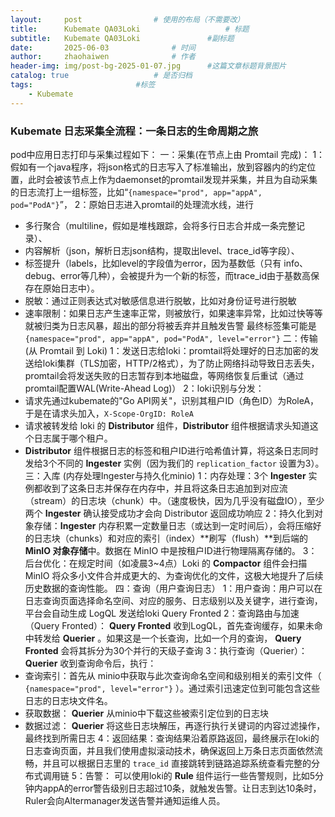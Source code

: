 ```yaml
---
layout:     post   				# 使用的布局（不需要改）
title:      Kubemate QA03Loki            		# 标题 
subtitle:   Kubemate QA03Loki				#副标题
date:       2025-06-03				# 时间
author:     zhaohaiwen 				# 作者
header-img: img/post-bg-2025-01-07.jpg		#这篇文章标题背景图片
catalog: true 					# 是否归档
tags:						#标签
    - Kubemate
---
```

### **Kubemate 日志采集全流程：一条日志的生命周期之旅**

pod中应用日志打印与采集过程如下：
一：采集(在节点上由 Promtail 完成)：
1：假如有一个java程序，将json格式的日志写入了标准输出，放到容器内的约定位置，此时会被该节点上作为daemonset的promtail发现并采集，并且为自动采集的日志流打上一组标签，比如“`{namespace="prod", app="appA", pod="PodA"}`”，
2：原始日志进入promtail的处理流水线，进行
   * 多行聚合（multiline，假如是堆栈跟踪，会将多行日志合并成一条完整记录）、
   * 内容解析（json，解析日志json结构，提取出level、trace_id等字段）、
   * 标签提升（labels，比如level的字段值为error，因为基数低（只有 info、debug、error等几种），会被提升为一个新的标签，而trace_id由于基数高保存在原始日志中）。
   * 脱敏：通过正则表达式对敏感信息进行脱敏，比如对身份证号进行脱敏
   * 速率限制：如果日志产生速率正常，则被放行，如果速率异常，比如过快等等就被归类为日志风暴，超出的部分将被丢弃并且触发告警
最终标签集可能是 `{namespace="prod", app="appA", pod="PodA", level="error"}`
二：传输(从 Promtail 到 Loki)
1：发送日志给loki：promtail将处理好的日志加密的发送给loki集群（TLS加密，HTTP/2格式），为了防止网络抖动导致日志丢失，promtail会将发送失败的日志暂存到本地磁盘，等网络恢复后重试（通过promtail配置WAL(Write-Ahead Log)）
2：loki识别与分发：
   * 请求先通过kubemate的"Go API网关"，识别其租户ID（角色ID）为RoleA，于是在请求头加入，`X-Scope-OrgID: RoleA`
   * 请求被转发给 loki 的 **Distributor** 组件，**Distributor** 组件根据请求头知道这个日志属于哪个租户。
   * **Distributor** 组件根据日志的标签和租户ID进行哈希值计算，将这条日志同时发给3个不同的 **Ingester** 实例（因为我们的 `replication_factor` 设置为3）。
三：入库 (内存处理Ingester与持久化minio)
1：内存处理：3个 **Ingester** 实例都收到了这条日志并保存在内存中，并且将这条日志追加到对应流（stream）的日志块（chunk）中。（速度极快，因为几乎没有磁盘IO），至少两个 **Ingester** 确认接受成功才会向 Distributor 返回成功响应
2：持久化到对象存储：**Ingester** 内存积累一定数量日志（或达到一定时间后），会将压缩好的日志块（chunks）和对应的索引（index）**刷写（flush）**到后端的 **MinIO 对象存储**中。数据在 MinIO 中是按租户ID进行物理隔离存储的。
3：后台优化：在规定时间（如凌晨3~4点）Loki 的 **Compactor** 组件会扫描 MinIO 将众多小文件合并成更大的、为查询优化的文件，这极大地提升了后续历史数据的查询性能。 
四：查询（用户查询日志） 
1：用户查询：用户可以在日志查询页面选择命名空间、对应的服务、日志级别以及关键字，进行查询，平台会自动生成 LogQL 发送给loki Query Fronted
2：查询路由与加速（Query Fronted）： **Query Fronted** 收到LogQL，首先查询缓存，如果未命中转发给  **Querier** 。如果这是一个长查询，比如一个月的查询， **Query Fronted** 会将其拆分为30个并行的天级子查询
3：执行查询（Querier）： **Querier** 收到查询命令后，执行：
   * 查询索引：首先从 minio中获取与此次查询命名空间和级别相关的索引文件（ `{namespace="prod", level="error"}` ）。通过索引迅速定位到可能包含这些日志的日志块文件名。
   * 获取数据： **Querier** 从minio中下载这些被索引定位到的日志块
   * 数据过滤： **Querier** 将这些日志块解压，再逐行执行关键词的内容过滤操作，最终找到所需日志
4：返回结果：查询结果沿着原路返回，最终展示在loki的日志查询页面，并且我们使用虚拟滚动技术，确保返回上万条日志页面依然流畅，并且可以根据日志里的 `trace_id` 直接跳转到链路追踪系统查看完整的分布式调用链 
5：告警：
可以使用loki的 **Rule** 组件运行一些告警规则，比如5分钟内appA的error警告级别日志超过10条，就触发告警。让日志到达10条时，Ruler会向Altermanager发送告警并通知运维人员。

